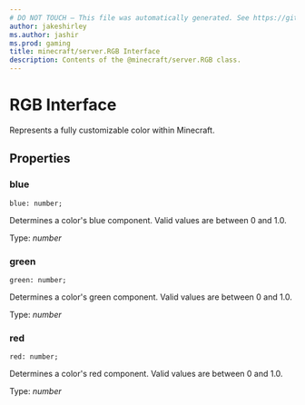 ```yaml
---
# DO NOT TOUCH — This file was automatically generated. See https://github.com/mojang/minecraftapidocsgenerator to modify descriptions, examples, etc.
author: jakeshirley
ms.author: jashir
ms.prod: gaming
title: minecraft/server.RGB Interface
description: Contents of the @minecraft/server.RGB class.
---
```

# RGB Interface

Represents a fully customizable color within Minecraft.

## Properties

### **blue**
`blue: number;`

Determines a color's blue component. Valid values are between 0 and 1.0.

Type: *number*

### **green**
`green: number;`

Determines a color's green component. Valid values are between 0 and 1.0.

Type: *number*

### **red**
`red: number;`

Determines a color's red component. Valid values are between 0 and 1.0.

Type: *number*
